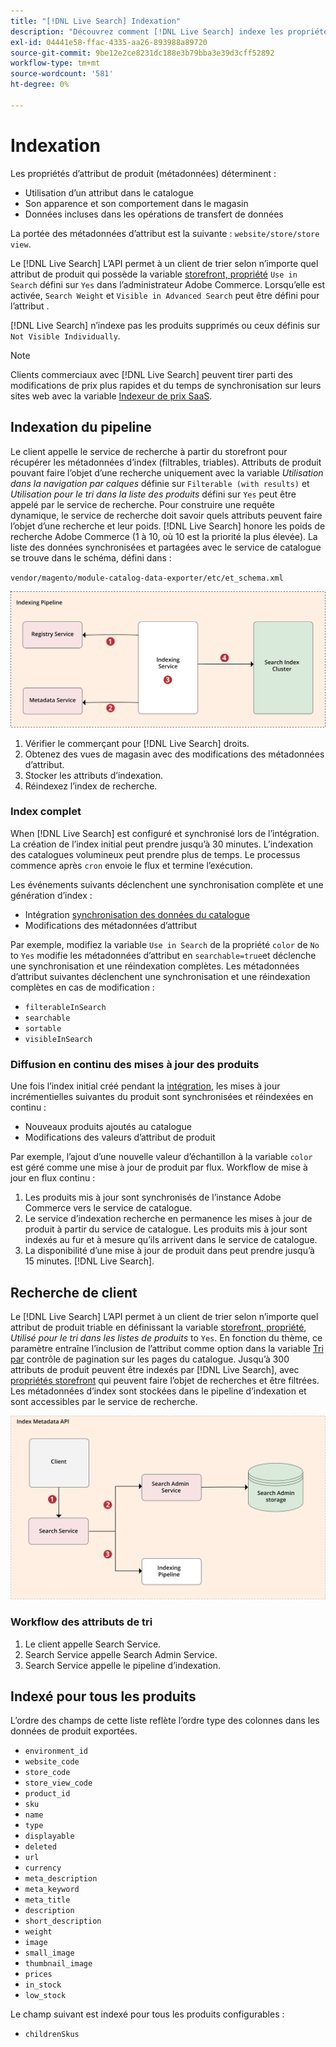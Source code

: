 ```yaml
---
title: "[!DNL Live Search] Indexation"
description: "Découvrez comment [!DNL Live Search] indexe les propriétés d’attribut de produit."
exl-id: 04441e58-ffac-4335-aa26-893988a89720
source-git-commit: 9be12e2ce8231dc188e3b79bba3e39d3cff52892
workflow-type: tm+mt
source-wordcount: '581'
ht-degree: 0%

---
```


# Indexation

Les propriétés d’attribut de produit (métadonnées) déterminent :

* Utilisation d’un attribut dans le catalogue
* Son apparence et son comportement dans le magasin
* Données incluses dans les opérations de transfert de données

La portée des métadonnées d’attribut est la suivante : `website/store/store view`.

Le [!DNL Live Search] L’API permet à un client de trier selon n’importe quel attribut de produit qui possède la variable [storefront, propriété](https://experienceleague.adobe.com/docs/commerce-admin/catalog/product-attributes/product-attributes.html) `Use in Search` défini sur `Yes` dans l’administrateur Adobe Commerce. Lorsqu’elle est activée, `Search Weight` et `Visible in Advanced Search` peut être défini pour l’attribut .

[!DNL Live Search] n’indexe pas les produits supprimés ou ceux définis sur `Not Visible Individually`.

>[!NOTE]
>
> Clients commerciaux avec [!DNL Live Search] peuvent tirer parti des modifications de prix plus rapides et du temps de synchronisation sur leurs sites web avec la variable [Indexeur de prix SaaS](../price-index/index.md).

## Indexation du pipeline

Le client appelle le service de recherche à partir du storefront pour récupérer les métadonnées d’index (filtrables, triables). Attributs de produit pouvant faire l’objet d’une recherche uniquement avec la variable *Utilisation dans la navigation par calques* définie sur `Filterable (with results)` et *Utilisation pour le tri dans la liste des produits* défini sur `Yes` peut être appelé par le service de recherche.
Pour construire une requête dynamique, le service de recherche doit savoir quels attributs peuvent faire l’objet d’une recherche et leur poids. [!DNL Live Search] honore les poids de recherche Adobe Commerce (1 à 10, où 10 est la priorité la plus élevée). La liste des données synchronisées et partagées avec le service de catalogue se trouve dans le schéma, défini dans :

`vendor/magento/module-catalog-data-exporter/etc/et_schema.xml`

![[!DNL Live Search] schéma de recherche client d’indexation](assets/indexing-pipeline.svg)

1. Vérifier le commerçant pour [!DNL Live Search] droits.
1. Obtenez des vues de magasin avec des modifications des métadonnées d’attribut.
1. Stocker les attributs d’indexation.
1. Réindexez l’index de recherche.

### Index complet

When [!DNL Live Search] est configuré et synchronisé lors de l’intégration. La création de l’index initial peut prendre jusqu’à 30 minutes. L’indexation des catalogues volumineux peut prendre plus de temps. Le processus commence après `cron` envoie le flux et termine l’exécution.

Les événements suivants déclenchent une synchronisation complète et une génération d’index :

* Intégration [synchronisation des données du catalogue](install.md#synchronize-catalog-data)
* Modifications des métadonnées d’attribut

Par exemple, modifiez la variable `Use in Search` de la propriété `color` de `No` to `Yes` modifie les métadonnées d’attribut en `searchable=true`et déclenche une synchronisation et une réindexation complètes. Les métadonnées d’attribut suivantes déclenchent une synchronisation et une réindexation complètes en cas de modification :

* `filterableInSearch`
* `searchable`
* `sortable`
* `visibleInSearch`

### Diffusion en continu des mises à jour des produits

Une fois l’index initial créé pendant la [intégration](install.md#synchronize-catalog-data), les mises à jour incrémentielles suivantes du produit sont synchronisées et réindexées en continu :

* Nouveaux produits ajoutés au catalogue
* Modifications des valeurs d’attribut de produit

Par exemple, l’ajout d’une nouvelle valeur d’échantillon à la variable `color` est géré comme une mise à jour de produit par flux.
Workflow de mise à jour en flux continu :

1. Les produits mis à jour sont synchronisés de l’instance Adobe Commerce vers le service de catalogue.
1. Le service d’indexation recherche en permanence les mises à jour de produit à partir du service de catalogue. Les produits mis à jour sont indexés au fur et à mesure qu’ils arrivent dans le service de catalogue.
1. La disponibilité d’une mise à jour de produit dans peut prendre jusqu’à 15 minutes. [!DNL Live Search].

## Recherche de client

Le [!DNL Live Search] L’API permet à un client de trier selon n’importe quel attribut de produit triable en définissant la variable [storefront, propriété](https://experienceleague.adobe.com/docs/commerce-admin/catalog/product-attributes/product-attributes.html), *Utilisé pour le tri dans les listes de produits* to `Yes`. En fonction du thème, ce paramètre entraîne l’inclusion de l’attribut comme option dans la variable [Tri par](https://experienceleague.adobe.com/docs/commerce-admin/catalog/catalog/navigation/navigation.html) contrôle de pagination sur les pages du catalogue. Jusqu’à 300 attributs de produit peuvent être indexés par [!DNL Live Search], avec [propriétés storefront](https://experienceleague.adobe.com/docs/commerce-admin/catalog/product-attributes/product-attributes.html) qui peuvent faire l’objet de recherches et être filtrées.
Les métadonnées d’index sont stockées dans le pipeline d’indexation et sont accessibles par le service de recherche.

![[!DNL Live Search] diagramme de l’API des métadonnées d’index](assets/index-metadata-api.svg)

### Workflow des attributs de tri

1. Le client appelle Search Service.
1. Search Service appelle Search Admin Service.
1. Search Service appelle le pipeline d’indexation.

## Indexé pour tous les produits

L’ordre des champs de cette liste reflète l’ordre type des colonnes dans les données de produit exportées.

* `environment_id`
* `website_code`
* `store_code`
* `store_view_code`
* `product_id`
* `sku`
* `name`
* `type`
* `displayable`
* `deleted`
* `url`
* `currency`
* `meta_description`
* `meta_keyword`
* `meta_title`
* `description`
* `short_description`
* `weight`
* `image`
* `small_image`
* `thumbnail_image`
* `prices`
* `in_stock`
* `low_stock`

Le champ suivant est indexé pour tous les produits configurables :

* `childrenSkus`
